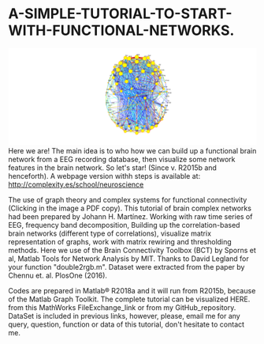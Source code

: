 # A-SIMPLE-TUTORIAL-TO-START-WITH-FUNCTIONAL-NETWORKS.
![Functional Brain EEG Network](brain.png)
Here we are! The main idea is to who how we can build up a functional brain network from a EEG recording database, then visualize some network features in the brain network. So let's star! (Since v. R2015b and henceforth).
A webpage version withh steps is available at: http://complexity.es/school/neuroscience


The use of graph theory and complex systems for functional connectivity (Clicking in the image a PDF copy). This tutorial of brain complex networks had been prepared by Johann H. Martínez. Working with raw time series of EEG, frequency band decomposition, Building up the correlation-based brain networks (different type of correlations), visualize matrix representation of graphs, work with matrix rewiring and thresholding methods. Here we use of the Brain Connectivity Toolbox (BCT) by Sporns et al, Matlab Tools for Network Analysis by MIT. Thanks to David Legland for your function "double2rgb.m". Dataset were extracted from the paper by Chennu et. al. PlosOne (2016).

Codes are prepared in Matlab® R2018a and it will run from R2015b, because of the Matlab Graph Toolkit.
The complete tutorial can be visualized HERE. from this MathWorks FileExchange_link or from my GitHub_repository. DataSet is included in previous links, however, please, email me for any query, question, function or data of this tutorial, don't hesitate to contact me.
